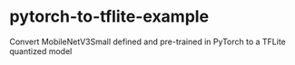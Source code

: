 # pytorch-to-tflite-example
Convert MobileNetV3Small defined and pre-trained in PyTorch to a TFLite quantized model
